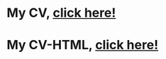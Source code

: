 # My CV, [click here!](https://difenter.github.io/rsschool-cv/cv)
# My CV-HTML, [click here!](https://difenter.github.io/rsschool-cv/)